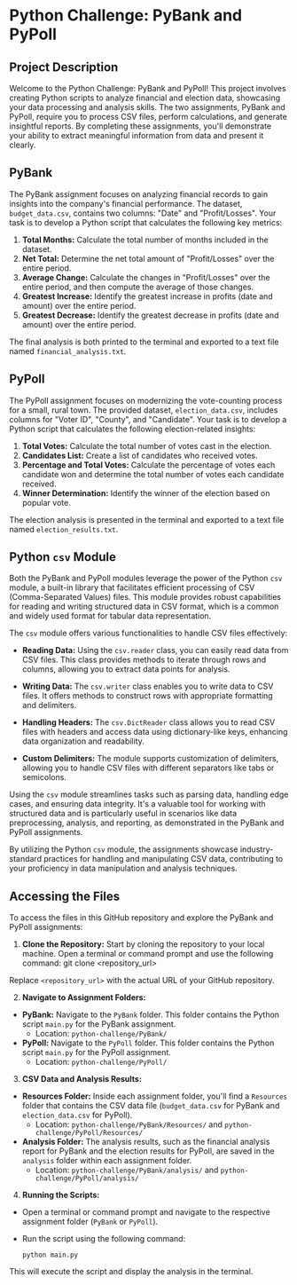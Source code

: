 # Python Challenge: PyBank and PyPoll

## Project Description

Welcome to the Python Challenge: PyBank and PyPoll! This project involves creating Python scripts to analyze financial and election data, showcasing your data processing and analysis skills. The two assignments, PyBank and PyPoll, require you to process CSV files, perform calculations, and generate insightful reports. By completing these assignments, you'll demonstrate your ability to extract meaningful information from data and present it clearly.

## PyBank

The PyBank assignment focuses on analyzing financial records to gain insights into the company's financial performance. The dataset, `budget_data.csv`, contains two columns: "Date" and "Profit/Losses". Your task is to develop a Python script that calculates the following key metrics:

1. **Total Months:** Calculate the total number of months included in the dataset.
2. **Net Total:** Determine the net total amount of "Profit/Losses" over the entire period.
3. **Average Change:** Calculate the changes in "Profit/Losses" over the entire period, and then compute the average of those changes.
4. **Greatest Increase:** Identify the greatest increase in profits (date and amount) over the entire period.
5. **Greatest Decrease:** Identify the greatest decrease in profits (date and amount) over the entire period.

The final analysis is both printed to the terminal and exported to a text file named `financial_analysis.txt`.

## PyPoll

The PyPoll assignment focuses on modernizing the vote-counting process for a small, rural town. The provided dataset, `election_data.csv`, includes columns for "Voter ID", "County", and "Candidate". Your task is to develop a Python script that calculates the following election-related insights:

1. **Total Votes:** Calculate the total number of votes cast in the election.
2. **Candidates List:** Create a list of candidates who received votes.
3. **Percentage and Total Votes:** Calculate the percentage of votes each candidate won and determine the total number of votes each candidate received.
4. **Winner Determination:** Identify the winner of the election based on popular vote.

The election analysis is presented in the terminal and exported to a text file named `election_results.txt`.

## Python `csv` Module

Both the PyBank and PyPoll modules leverage the power of the Python `csv` module, a built-in library that facilitates efficient processing of CSV (Comma-Separated Values) files. This module provides robust capabilities for reading and writing structured data in CSV format, which is a common and widely used format for tabular data representation.

The `csv` module offers various functionalities to handle CSV files effectively:

- **Reading Data:** Using the `csv.reader` class, you can easily read data from CSV files. This class provides methods to iterate through rows and columns, allowing you to extract data points for analysis.

- **Writing Data:** The `csv.writer` class enables you to write data to CSV files. It offers methods to construct rows with appropriate formatting and delimiters.

- **Handling Headers:** The `csv.DictReader` class allows you to read CSV files with headers and access data using dictionary-like keys, enhancing data organization and readability.

- **Custom Delimiters:** The module supports customization of delimiters, allowing you to handle CSV files with different separators like tabs or semicolons.

Using the `csv` module streamlines tasks such as parsing data, handling edge cases, and ensuring data integrity. It's a valuable tool for working with structured data and is particularly useful in scenarios like data preprocessing, analysis, and reporting, as demonstrated in the PyBank and PyPoll assignments.

By utilizing the Python `csv` module, the assignments showcase industry-standard practices for handling and manipulating CSV data, contributing to your proficiency in data manipulation and analysis techniques.


## Accessing the Files

To access the files in this GitHub repository and explore the PyBank and PyPoll assignments:

1. **Clone the Repository:** Start by cloning the repository to your local machine. Open a terminal or command prompt and use the following command:
                         git clone <repository_url>

Replace `<repository_url>` with the actual URL of your GitHub repository.

2. **Navigate to Assignment Folders:**
- **PyBank:** Navigate to the `PyBank` folder. This folder contains the Python script `main.py` for the PyBank assignment.
  - Location: `python-challenge/PyBank/`
- **PyPoll:** Navigate to the `PyPoll` folder. This folder contains the Python script `main.py` for the PyPoll assignment.
  - Location: `python-challenge/PyPoll/`

3. **CSV Data and Analysis Results:**
- **Resources Folder:** Inside each assignment folder, you'll find a `Resources` folder that contains the CSV data file (`budget_data.csv` for PyBank and `election_data.csv` for PyPoll).
  - Location: `python-challenge/PyBank/Resources/` and `python-challenge/PyPoll/Resources/`
- **Analysis Folder:** The analysis results, such as the financial analysis report for PyBank and the election results for PyPoll, are saved in the `analysis` folder within each assignment folder.
  - Location: `python-challenge/PyBank/analysis/` and `python-challenge/PyPoll/analysis/`

4. **Running the Scripts:**
- Open a terminal or command prompt and navigate to the respective assignment folder (`PyBank` or `PyPoll`).
- Run the script using the following command:

  ```
  python main.py
  ```

This will execute the script and display the analysis in the terminal.
